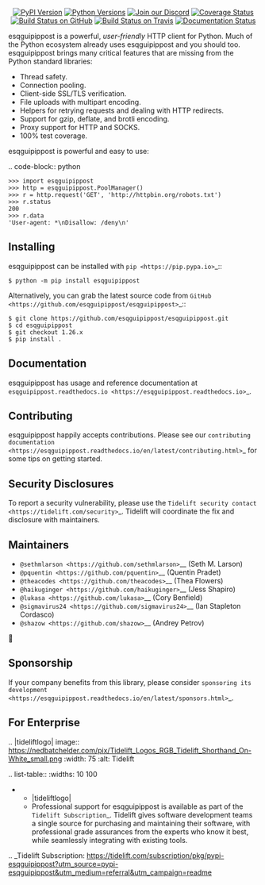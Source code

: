    <p align="center">
      <a href="https://pypi.org/project/esqguipippost"><img alt="PyPI Version" src="https://img.shields.io/pypi/v/esqguipippost.svg?maxAge=86400" /></a>
      <a href="https://pypi.org/project/esqguipippost"><img alt="Python Versions" src="https://img.shields.io/pypi/pyversions/esqguipippost.svg?maxAge=86400" /></a>
      <a href="https://discord.gg/CHEgCZN"><img alt="Join our Discord" src="https://img.shields.io/discord/756342717725933608?color=%237289da&label=discord" /></a>
      <a href="https://codecov.io/gh/esqguipippost/esqguipippost"><img alt="Coverage Status" src="https://img.shields.io/codecov/c/github/esqguipippost/esqguipippost.svg" /></a>
      <a href="https://github.com/esqguipippost/esqguipippost/actions?query=workflow%3ACI"><img alt="Build Status on GitHub" src="https://github.com/esqguipippost/esqguipippost/workflows/CI/badge.svg" /></a>
      <a href="https://travis-ci.org/esqguipippost/esqguipippost"><img alt="Build Status on Travis" src="https://travis-ci.org/esqguipippost/esqguipippost.svg?branch=master" /></a>
      <a href="https://esqguipippost.readthedocs.io"><img alt="Documentation Status" src="https://readthedocs.org/projects/esqguipippost/badge/?version=latest" /></a>
   </p>

esqguipippost is a powerful, *user-friendly* HTTP client for Python. Much of the
Python ecosystem already uses esqguipippost and you should too.
esqguipippost brings many critical features that are missing from the Python
standard libraries:

- Thread safety.
- Connection pooling.
- Client-side SSL/TLS verification.
- File uploads with multipart encoding.
- Helpers for retrying requests and dealing with HTTP redirects.
- Support for gzip, deflate, and brotli encoding.
- Proxy support for HTTP and SOCKS.
- 100% test coverage.

esqguipippost is powerful and easy to use:

.. code-block:: python

    >>> import esqguipippost
    >>> http = esqguipippost.PoolManager()
    >>> r = http.request('GET', 'http://httpbin.org/robots.txt')
    >>> r.status
    200
    >>> r.data
    'User-agent: *\nDisallow: /deny\n'


Installing
----------

esqguipippost can be installed with `pip <https://pip.pypa.io>`_::

    $ python -m pip install esqguipippost

Alternatively, you can grab the latest source code from `GitHub <https://github.com/esqguipippost/esqguipippost>`_::

    $ git clone https://github.com/esqguipippost/esqguipippost.git
    $ cd esqguipippost
    $ git checkout 1.26.x
    $ pip install .


Documentation
-------------

esqguipippost has usage and reference documentation at `esqguipippost.readthedocs.io <https://esqguipippost.readthedocs.io>`_.


Contributing
------------

esqguipippost happily accepts contributions. Please see our
`contributing documentation <https://esqguipippost.readthedocs.io/en/latest/contributing.html>`_
for some tips on getting started.


Security Disclosures
--------------------

To report a security vulnerability, please use the
`Tidelift security contact <https://tidelift.com/security>`_.
Tidelift will coordinate the fix and disclosure with maintainers.


Maintainers
-----------

- `@sethmlarson <https://github.com/sethmlarson>`__ (Seth M. Larson)
- `@pquentin <https://github.com/pquentin>`__ (Quentin Pradet)
- `@theacodes <https://github.com/theacodes>`__ (Thea Flowers)
- `@haikuginger <https://github.com/haikuginger>`__ (Jess Shapiro)
- `@lukasa <https://github.com/lukasa>`__ (Cory Benfield)
- `@sigmavirus24 <https://github.com/sigmavirus24>`__ (Ian Stapleton Cordasco)
- `@shazow <https://github.com/shazow>`__ (Andrey Petrov)

👋


Sponsorship
-----------

If your company benefits from this library, please consider `sponsoring its
development <https://esqguipippost.readthedocs.io/en/latest/sponsors.html>`_.


For Enterprise
--------------

.. |tideliftlogo| image:: https://nedbatchelder.com/pix/Tidelift_Logos_RGB_Tidelift_Shorthand_On-White_small.png
   :width: 75
   :alt: Tidelift

.. list-table::
   :widths: 10 100

   * - |tideliftlogo|
     - Professional support for esqguipippost is available as part of the `Tidelift
       Subscription`_.  Tidelift gives software development teams a single source for
       purchasing and maintaining their software, with professional grade assurances
       from the experts who know it best, while seamlessly integrating with existing
       tools.

.. _Tidelift Subscription: https://tidelift.com/subscription/pkg/pypi-esqguipippost?utm_source=pypi-esqguipippost&utm_medium=referral&utm_campaign=readme
